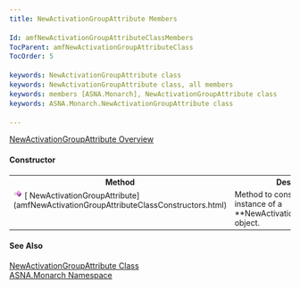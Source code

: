 ```yaml
---
title: NewActivationGroupAttribute Members

Id: amfNewActivationGroupAttributeClassMembers
TocParent: amfNewActivationGroupAttributeClass
TocOrder: 5

keywords: NewActivationGroupAttribute class
keywords: NewActivationGroupAttribute class, all members
keywords: members [ASNA.Monarch], NewActivationGroupAttribute class
keywords: ASNA.Monarch.NewActivationGroupAttribute class

---
```


[ NewActivationGroupAttribute Overview](amfNewActivationGroupAttributeClass.html) 

#### Constructor
<table class="mytable" cellspacing="0" cellpadding="4" width="90%">
          <colgroup>
            <col width="30%" />
            <col width="70%" />
          </colgroup>
          <tr>
            <th>Method</th>
            <th>Description</th>
          </tr>
          <tr valign="top">
            <td><img height="16" alt="public method" src="Images/Methods.bmp" width="16" border="0" />
              [
              NewActivationGroupAttribute](amfNewActivationGroupAttributeClassConstructors.html)
            </td>
            <td>Method to construct a new
            instance of a 
 **NewActivationGroupAttribute**  object.</td>
          </tr>
</table>

#### See Also
[ NewActivationGroupAttribute Class](amfNewActivationGroupAttributeClass.html) <br /> [ASNA.Monarch Namespace](amfMonarchNamespace.html)

